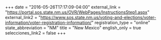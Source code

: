 +++
date = "2016-05-26T17:17:09-04:00"
external_link = "https://portal.sos.state.nm.us/OVR/WebPages/InstructionsStep1.aspx"
external_link2 = "https://www.sos.state.nm.us/voting-and-elections/voter-information/voter-registration-information/"
registration_type = "online"
state_abbreviation = "NM"
title = "New Mexico"
english_only = true
selecciones_link2 = false
+++
